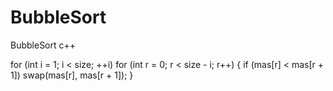 # BubbleSort
BubbleSort c++

for (int i = 1; i < size; ++i)
			for (int r = 0; r < size - i; r++)
			{
				if (mas[r] < mas[r + 1])
					swap(mas[r], mas[r + 1]);
			}
		
